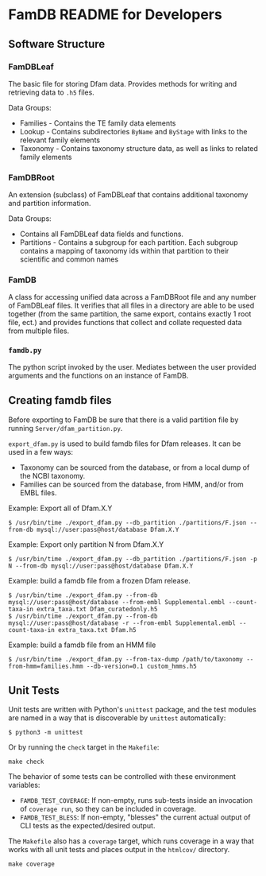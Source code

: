 # FamDB README for Developers

## Software Structure

### FamDBLeaf
The basic file for storing Dfam data. Provides methods for writing and retrieving data to `.h5` files.

Data Groups:
* Families - Contains the TE family data elements
* Lookup - Contains subdirectories `ByName` and `ByStage` with links to the relevant family elements
* Taxonomy - Contains taxonomy structure data, as well as links to related family elements

### FamDBRoot
An extension (subclass) of FamDBLeaf that contains additional taxonomy and partition information.

Data Groups:
* Contains all FamDBLeaf data fields and functions.
* Partitions - Contains a subgroup for each partition. Each subgroup contains a mapping of taxonomy ids within that partition to their scientific and common names

### FamDB
A class for accessing unified data across a FamDBRoot file and any number of FamDBLeaf files. It verifies that all files in a directory are able to be used together (from the same partition, the same export, contains exactly 1 root file, ect.) and provides functions that collect and collate requested data from multiple files. 

### `famdb.py`
The python script invoked by the user. Mediates between the user provided arguments and the functions on an instance of FamDB.


## Creating famdb files

Before exporting to FamDB be sure that there is a valid partition file by running `Server/dfam_partition.py`.

`export_dfam.py` is used to build famdb files for Dfam releases. It
can be used in a few ways:

* Taxonomy can be sourced from the database, or from a local dump of the NCBI taxonomy.
* Families can be sourced from the database, from HMM, and/or from EMBL files.

Example: Export all of Dfam.X.Y
```
$ /usr/bin/time ./export_dfam.py --db_partition ./partitions/F.json --from-db mysql://user:pass@host/database Dfam.X.Y 
```

Example: Export only partition N from Dfam.X.Y
```
$ /usr/bin/time ./export_dfam.py --db_partition ./partitions/F.json -p N --from-db mysql://user:pass@host/database Dfam.X.Y 
```

Example: build a famdb file from a frozen Dfam release.
```
$ /usr/bin/time ./export_dfam.py --from-db mysql://user:pass@host/database --from-embl Supplemental.embl --count-taxa-in extra_taxa.txt Dfam_curatedonly.h5
$ /usr/bin/time ./export_dfam.py --from-db mysql://user:pass@host/database -r --from-embl Supplemental.embl --count-taxa-in extra_taxa.txt Dfam.h5
```

Example: build a famdb file from an HMM file

```
$ /usr/bin/time ./export_dfam.py --from-tax-dump /path/to/taxonomy --from-hmm=families.hmm --db-version=0.1 custom_hmms.h5
```

## Unit Tests

Unit tests are written with Python's `unittest` package, and the test modules
are named in a way that is discoverable by `unittest` automatically:

```
$ python3 -m unittest
```

Or by running the `check` target in the `Makefile`:

```
make check
```

The behavior of some tests can be controlled with these environment variables:

* `FAMDB_TEST_COVERAGE`: If non-empty, runs sub-tests inside an invocation of
  `coverage run`, so they can be included in coverage.
* `FAMDB_TEST_BLESS`: If non-empty, "blesses" the current actual output of CLI
  tests as the expected/desired output.

The `Makefile` also has a `coverage` target, which runs coverage in a way
that works with all unit tests and places output in the `htmlcov/` directory.

```
make coverage
```
